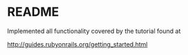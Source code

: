 # README

Implemented all functionality covered by the tutorial found at

http://guides.rubyonrails.org/getting_started.html
